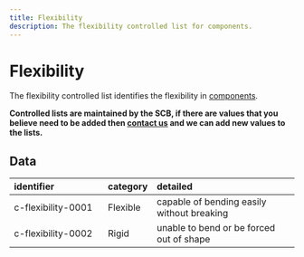 ```yaml
---
title: Flexibility
description: The flexibility controlled list for components.
---
```


# Flexibility

The flexibility controlled list identifies the flexibility in [components](../3_Data_Specification/3_3_Components.md).

**Controlled lists are maintained by the SCB, if there are values that you believe need to be added then [contact us](https://www.open3p.org/contact/) and we can add new values to the lists.**

## Data
|<div style="width:150px">identifier</div>|category|detailed|
|:-|:-|:-|
|c-flexibility-0001|Flexible|capable of bending easily without breaking|
|c-flexibility-0002|Rigid|unable to bend or be forced out of shape|
